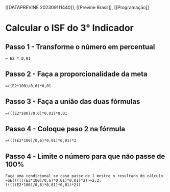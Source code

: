 [[DATAPREVINE 202309111440]], [[Previne Brasil]], [[Programação]]
# Calcular o ISF do 3° Indicador

## Passo 1 - Transforme o número em percentual 

``` 
= E2 * 0,01
```

## Passo 2 - Faça a proporcionalidade da meta 

``` 
=((E2*100)/0,6)*0,01
```
## Passo 3 - Faça a união das duas fórmulas 

``` 
=(((E2*100)/0,6)*0,01)*0,01
```
## Passo 4 - Coloque peso 2 na fórmula 

``` 
=((((E2*100)/0,6)*0,01)*0,01)*2
```

## Passo 4 - Limite o número para que não passe de 100% 

``` 
Faça uma condicional se caso passe de 1 mostre o resultado do cálculo
=SE((((((E2*100)/0,6)*0,01)*0,01)*2)>=2;2;(((((E2*100)/0,6)*0,01)*0,01)*2))
```
